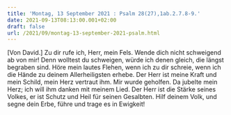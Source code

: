 ```yaml
---
title: 'Montag, 13 September 2021 : Psalm 28(27),1ab.2.7.8-9.'
date: 2021-09-13T08:13:00.001+02:00
draft: false
url: /2021/09/montag-13-september-2021-psalm.html
---
```


\[Von David.\] Zu dir rufe ich, Herr, mein Fels. Wende dich nicht schweigend ab von mir! Denn wolltest du schweigen, würde ich denen gleich, die längst begraben sind. Höre mein lautes Flehen, wenn ich zu dir schreie, wenn ich die Hände zu deinem Allerheiligsten erhebe. Der Herr ist meine Kraft und mein Schild, mein Herz vertraut ihm. Mir wurde geholfen. Da jubelte mein Herz; ich will ihm danken mit meinem Lied. Der Herr ist die Stärke seines Volkes, er ist Schutz und Heil für seinen Gesalbten. Hilf deinem Volk, und segne dein Erbe, führe und trage es in Ewigkeit!